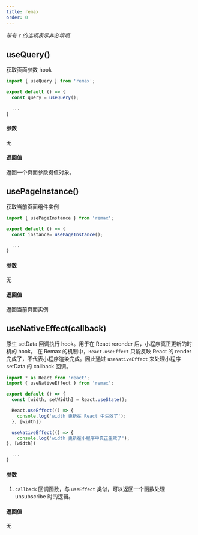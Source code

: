 ```yaml
---
title: remax
order: 0
---
```


_带有 `?` 的选项表示非必填项_

## useQuery()

获取页面参数 hook

```jsx
import { useQuery } from 'remax';

export default () => {
  const query = useQuery();

  ...
}
```

#### 参数

无

#### 返回值

返回一个页面参数键值对象。

## usePageInstance()

获取当前页面组件实例

```js
import { usePageInstance } from 'remax';

export default () => {
  const instance= usePageInstance();

  ...
}
```

#### 参数

无

#### 返回值

返回当前页面实例

## useNativeEffect(callback)

原生 setData 回调执行 hook。用于在 React rerender 后，小程序真正更新的时机的 hook。
在 Remax 的机制中，`React.useEffect` 只能反映 React 的 render 完成了，不代表小程序渲染完成。因此通过 `useNativeEffect` 来处理小程序 setData 的 callback 回调。

```jsx
import * as React from 'react';
import { useNativeEffect } from 'remax';

export default () => {
  const [width, setWidth] = React.useState();

  React.useEffect(() => {
    console.log('width 更新在 React 中生效了');
  }, [width])

  useNativeEffect(() => {
    console.log('width 更新在小程序中真正生效了');
}, [width])

  ...
}
```

#### 参数

1. `callback` 回调函数，与 `useEffect` 类似，可以返回一个函数处理 unsubscribe 时的逻辑。

#### 返回值

无
